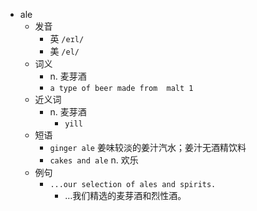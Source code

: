 - ale
  - 发音
    - 英 `/eɪl/`
    - 美 `/el/`
  - 词义
    - n. 麦芽酒
    - `a type of beer made from  malt 1 `
  - 近义词
    - n. 麦芽酒
      - `yill`
  - 短语
    - `ginger ale` 姜味较淡的姜汁汽水；姜汁无酒精饮料 
    - `cakes and ale` n. 欢乐 
  - 例句
    - `...our selection of ales and spirits.`
      - …我们精选的麦芽酒和烈性酒。

